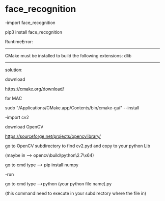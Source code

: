 # face_recognition

-import face_recognition

 pip3 install face_recognition
 
 RuntimeError:

*******************************************************************

CMake must be installed to build the following extensions: dlib

*******************************************************************

solution:

download

https://cmake.org/download/


for MAC

sudo "/Applications/CMake.app/Contents/bin/cmake-gui" --install

-import cv2

download OpenCV

https://sourceforge.net/projects/opencvlibrary/

go to OpenCV subdirectory to find cv2.pyd and copy to your python Lib

(maybe in --> opencv\build\python\2.7\x64)

go to cmd type --> pip install numpy


-run

go to cmd type -->python (your python file name).py

(this command need to execute in your subdirectory where the file in)
